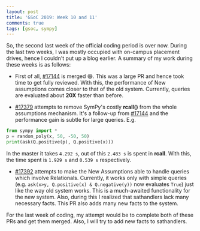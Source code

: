 ```yaml
---
layout: post
title: 'GSoC 2019: Week 10 and 11'
comments: true
tags: [gsoc, sympy]
---
```

So, the second last week of the official coding period is over now. During the last two weeks, I was mostly occupied with on-campus placement drives, hence I couldn't put up a blog earlier. A summary of my work during these weeks is as follows:

* First of all, [#17144](https://github.com/sympy/sympy/pull/17144) is merged 😄. This was a large PR and hence took time to get fully reviewed. With this, the performance of New assumptions comes closer to that of the old system. Currently, queries are evaluated about **20X** faster than before.

* [#17379](https://github.com/sympy/sympy/pull/17379) attempts to remove SymPy's costly **rcall()** from the whole assumptions mechanism. It's a follow-up from [#17144](https://github.com/sympy/sympy/pull/17144) and the performance gain is subtle for large queries. E.g.
```py
from sympy import *
p = random_poly(x, 50, -50, 50)
print(ask(Q.positive(p), Q.positive(x)))
```
In the master it takes `4.292 s`, out of this `2.483 s` is spent in **rcall**. With this, the time spent is `1.929 s` and `0.539 s` respectively.

* [#17392](https://github.com/sympy/sympy/pull/17392) attempts to make the New Assumptions able to handle queries which involve Relationals. Currently, it works only with simple queries (e.g. `ask(x>y, Q.positive(x) & Q.negative(y))` now evaluates `True`) just like the way old system works. This is a much-awaited functionality for the new system. Also, during this I realized that sathandlers lack many necessary facts. This PR also adds many new facts to the system.

For the last week of coding, my attempt would be to complete both of these PRs and get them merged. Also, I will try to add new facts to sathandlers.
